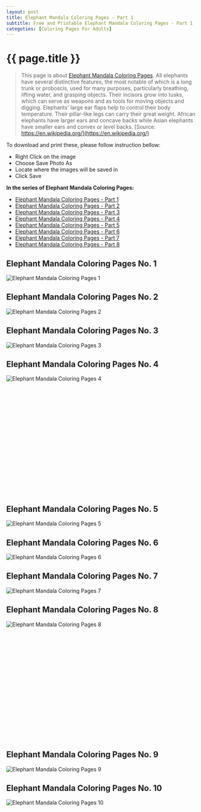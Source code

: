 ```yaml
---
layout: post
title: Elephant Mandala Coloring Pages - Part 1
subtitle: Free and Printable Elephant Mandala Coloring Pages - Part 1
categoties: [Coloring Pages For Adults]
---
```

{{ page.title }}
================
> This page is about [Elephant Mandala Coloring Pages](https://freecoloringpages.github.io/). All elephants have several distinctive features, the most notable of which is a long trunk or proboscis, used for many purposes, particularly breathing, lifting water, and grasping objects. Their incisors grow into tusks, which can serve as weapons and as tools for moving objects and digging. Elephants' large ear flaps help to control their body temperature. Their pillar-like legs can carry their great weight. African elephants have larger ears and concave backs while Asian elephants have smaller ears and convex or level backs. [Source: https://en.wikipedia.org/](https://en.wikipedia.org/)

To download and print these, please follow instruction bellow:
* Right Click on the image 
* Choose Save Photo As 
* Locate where the images will be saved in 
* Click Save

**In the series of Elephant Mandala Coloring Pages:**

* [Elephant Mandala Coloring Pages - Part 1](https://freecoloringpages.github.io/2017/11/28/Elephant-Mandala-Coloring-Pages-part-1.html)
* [Elephant Mandala Coloring Pages - Part 2](https://freecoloringpages.github.io/2017/11/28/Elephant-Mandala-Coloring-Pages-part-2.html)
* [Elephant Mandala Coloring Pages - Part 3](https://freecoloringpages.github.io/2017/11/28/Elephant-Mandala-Coloring-Pages-part-3.html)
* [Elephant Mandala Coloring Pages - Part 4](https://freecoloringpages.github.io/2017/11/28/Elephant-Mandala-Coloring-Pages-part-4.html)
* [Elephant Mandala Coloring Pages - Part 5](https://freecoloringpages.github.io/2017/11/28/Elephant-Mandala-Coloring-Pages-part-5.html)
* [Elephant Mandala Coloring Pages - Part 6](https://freecoloringpages.github.io/2017/11/28/Elephant-Mandala-Coloring-Pages-part-6.html)
* [Elephant Mandala Coloring Pages - Part 7](https://freecoloringpages.github.io/2017/11/28/Elephant-Mandala-Coloring-Pages-part-7.html)
* [Elephant Mandala Coloring Pages - Part 8](https://freecoloringpages.github.io/2017/11/28/Elephant-Mandala-Coloring-Pages-part-8.html)

## Elephant Mandala Coloring Pages No. 1
![Elephant Mandala Coloring Pages 1](https://freecoloringpages.github.io/img1/Elephant-Mandala-Coloring-Pages%20(1).jpg "Elephant Mandala Coloring Pages 1")

## Elephant Mandala Coloring Pages No. 2
![Elephant Mandala Coloring Pages 2](https://freecoloringpages.github.io/img1/Elephant-Mandala-Coloring-Pages%20(2).jpg "Elephant Mandala Coloring Pages 2")

## Elephant Mandala Coloring Pages No. 3
![Elephant Mandala Coloring Pages 3](https://freecoloringpages.github.io/img1/Elephant-Mandala-Coloring-Pages%20(3).jpg "Elephant Mandala Coloring Pages 3")

## Elephant Mandala Coloring Pages No. 4
![Elephant Mandala Coloring Pages 4](https://freecoloringpages.github.io/img1/Elephant-Mandala-Coloring-Pages%20(4).jpg "Elephant Mandala Coloring Pages 4")

<script async src="//pagead2.googlesyndication.com/pagead/js/adsbygoogle.js"></script><!-- Texxtonly --><ins class="adsbygoogle" style="display:inline-block;width:336px;height:280px" data-ad-client="ca-pub-6753140515841889" data-ad-slot="3207852233"></ins><script>(adsbygoogle = window.adsbygoogle || []).push({}); </script>

## Elephant Mandala Coloring Pages No. 5
![Elephant Mandala Coloring Pages 5](https://freecoloringpages.github.io/img1/Elephant-Mandala-Coloring-Pages%20(5).jpg "Elephant Mandala Coloring Pages 5")

## Elephant Mandala Coloring Pages No. 6
![Elephant Mandala Coloring Pages 6](https://freecoloringpages.github.io/img1/Elephant-Mandala-Coloring-Pages%20(6).jpg "Elephant Mandala Coloring Pages 6")

## Elephant Mandala Coloring Pages No. 7
![Elephant Mandala Coloring Pages 7](https://freecoloringpages.github.io/img1/Elephant-Mandala-Coloring-Pages%20(7).jpg "Elephant Mandala Coloring Pages 7")

## Elephant Mandala Coloring Pages No. 8
![Elephant Mandala Coloring Pages 8](https://freecoloringpages.github.io/img1/Elephant-Mandala-Coloring-Pages%20(8).jpg "Elephant Mandala Coloring Pages 8")

<script async src="//pagead2.googlesyndication.com/pagead/js/adsbygoogle.js"></script><!-- Texxtonly --><ins class="adsbygoogle" style="display:inline-block;width:336px;height:280px" data-ad-client="ca-pub-6753140515841889" data-ad-slot="3207852233"></ins><script>(adsbygoogle = window.adsbygoogle || []).push({}); </script>

## Elephant Mandala Coloring Pages No. 9
![Elephant Mandala Coloring Pages 9](https://freecoloringpages.github.io/img1/Elephant-Mandala-Coloring-Pages%20(9).jpg "Elephant Mandala Coloring Pages 9")

## Elephant Mandala Coloring Pages No. 10
![Elephant Mandala Coloring Pages 10](https://freecoloringpages.github.io/img1/Elephant-Mandala-Coloring-Pages%20(10).jpg "Elephant Mandala Coloring Pages 10")

